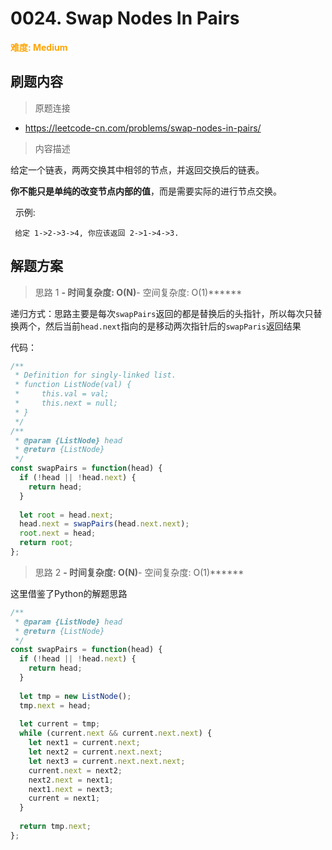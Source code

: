 # 0024. Swap Nodes In Pairs

**<font color=orange>难度: Medium</font>**

## 刷题内容

> 原题连接

* https://leetcode-cn.com/problems/swap-nodes-in-pairs/

> 内容描述

给定一个链表，两两交换其中相邻的节点，并返回交换后的链表。

**你不能只是单纯的改变节点内部的值**，而是需要实际的进行节点交换。

 
示例:

     给定 1->2->3->4, 你应该返回 2->1->4->3.

## 解题方案

> 思路 1
******- 时间复杂度: O(N)******- 空间复杂度: O(1)******

递归方式：思路主要是每次`swapPairs`返回的都是替换后的头指针，所以每次只替换两个，然后当前`head.next`指向的是移动两次指针后的`swapParis`返回结果

代码：

```javascript
/**
 * Definition for singly-linked list.
 * function ListNode(val) {
 *     this.val = val;
 *     this.next = null;
 * }
 */
/**
 * @param {ListNode} head
 * @return {ListNode}
 */
const swapPairs = function(head) {
  if (!head || !head.next) {
    return head;
  }
  
  let root = head.next;
  head.next = swapPairs(head.next.next);
  root.next = head;
  return root;
};
```



> 思路 2
******- 时间复杂度: O(N)******- 空间复杂度: O(1)******

这里借鉴了Python的解题思路
```javascript
/**
 * @param {ListNode} head
 * @return {ListNode}
 */
const swapPairs = function(head) {
  if (!head || !head.next) {
    return head;
  }
  
  let tmp = new ListNode();
  tmp.next = head;
  
  let current = tmp;
  while (current.next && current.next.next) {
    let next1 = current.next;
    let next2 = current.next.next;
    let next3 = current.next.next.next;
    current.next = next2;
    next2.next = next1;
    next1.next = next3;
    current = next1;
  }
  
  return tmp.next;
};

```
